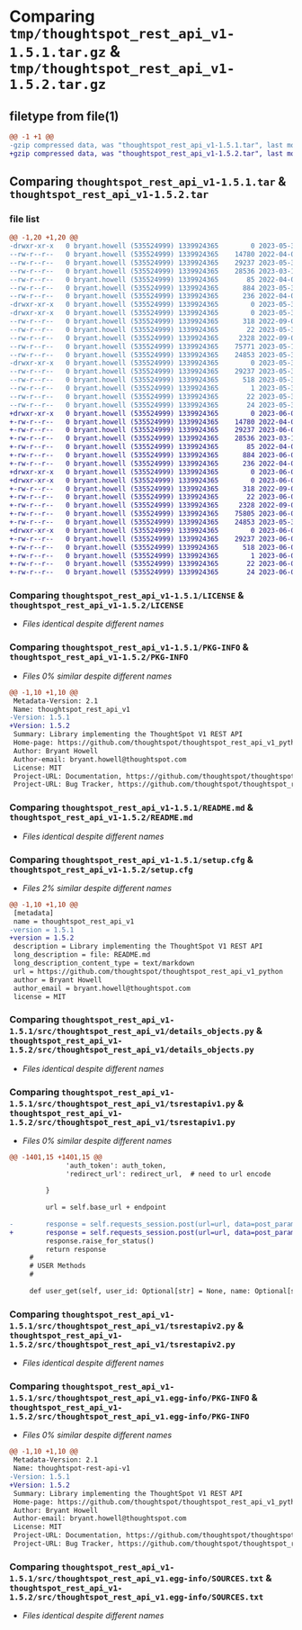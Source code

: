 # Comparing `tmp/thoughtspot_rest_api_v1-1.5.1.tar.gz` & `tmp/thoughtspot_rest_api_v1-1.5.2.tar.gz`

## filetype from file(1)

```diff
@@ -1 +1 @@
-gzip compressed data, was "thoughtspot_rest_api_v1-1.5.1.tar", last modified: Tue May 30 19:45:39 2023, max compression
+gzip compressed data, was "thoughtspot_rest_api_v1-1.5.2.tar", last modified: Mon Jun  5 14:38:39 2023, max compression
```

## Comparing `thoughtspot_rest_api_v1-1.5.1.tar` & `thoughtspot_rest_api_v1-1.5.2.tar`

### file list

```diff
@@ -1,20 +1,20 @@
-drwxr-xr-x   0 bryant.howell (535524999) 1339924365        0 2023-05-30 19:45:39.677397 thoughtspot_rest_api_v1-1.5.1/
--rw-r--r--   0 bryant.howell (535524999) 1339924365    14780 2022-04-06 21:26:49.000000 thoughtspot_rest_api_v1-1.5.1/LICENSE
--rw-r--r--   0 bryant.howell (535524999) 1339924365    29237 2023-05-30 19:45:39.677472 thoughtspot_rest_api_v1-1.5.1/PKG-INFO
--rw-r--r--   0 bryant.howell (535524999) 1339924365    28536 2023-03-17 18:28:57.000000 thoughtspot_rest_api_v1-1.5.1/README.md
--rw-r--r--   0 bryant.howell (535524999) 1339924365       85 2022-04-04 15:39:10.000000 thoughtspot_rest_api_v1-1.5.1/pyproject.toml
--rw-r--r--   0 bryant.howell (535524999) 1339924365      884 2023-05-30 19:45:39.677800 thoughtspot_rest_api_v1-1.5.1/setup.cfg
--rw-r--r--   0 bryant.howell (535524999) 1339924365      236 2022-04-04 15:39:10.000000 thoughtspot_rest_api_v1-1.5.1/setup.py
-drwxr-xr-x   0 bryant.howell (535524999) 1339924365        0 2023-05-30 19:45:39.672979 thoughtspot_rest_api_v1-1.5.1/src/
-drwxr-xr-x   0 bryant.howell (535524999) 1339924365        0 2023-05-30 19:45:39.676064 thoughtspot_rest_api_v1-1.5.1/src/thoughtspot_rest_api_v1/
--rw-r--r--   0 bryant.howell (535524999) 1339924365      318 2022-09-09 16:25:24.000000 thoughtspot_rest_api_v1-1.5.1/src/thoughtspot_rest_api_v1/__init__.py
--rw-r--r--   0 bryant.howell (535524999) 1339924365       22 2023-05-30 16:27:14.000000 thoughtspot_rest_api_v1-1.5.1/src/thoughtspot_rest_api_v1/_version.py
--rw-r--r--   0 bryant.howell (535524999) 1339924365     2328 2022-09-09 16:25:24.000000 thoughtspot_rest_api_v1-1.5.1/src/thoughtspot_rest_api_v1/details_objects.py
--rw-r--r--   0 bryant.howell (535524999) 1339924365    75771 2023-05-15 15:24:30.000000 thoughtspot_rest_api_v1-1.5.1/src/thoughtspot_rest_api_v1/tsrestapiv1.py
--rw-r--r--   0 bryant.howell (535524999) 1339924365    24853 2023-05-30 19:44:47.000000 thoughtspot_rest_api_v1-1.5.1/src/thoughtspot_rest_api_v1/tsrestapiv2.py
-drwxr-xr-x   0 bryant.howell (535524999) 1339924365        0 2023-05-30 19:45:39.677267 thoughtspot_rest_api_v1-1.5.1/src/thoughtspot_rest_api_v1.egg-info/
--rw-r--r--   0 bryant.howell (535524999) 1339924365    29237 2023-05-30 19:45:39.000000 thoughtspot_rest_api_v1-1.5.1/src/thoughtspot_rest_api_v1.egg-info/PKG-INFO
--rw-r--r--   0 bryant.howell (535524999) 1339924365      518 2023-05-30 19:45:39.000000 thoughtspot_rest_api_v1-1.5.1/src/thoughtspot_rest_api_v1.egg-info/SOURCES.txt
--rw-r--r--   0 bryant.howell (535524999) 1339924365        1 2023-05-30 19:45:39.000000 thoughtspot_rest_api_v1-1.5.1/src/thoughtspot_rest_api_v1.egg-info/dependency_links.txt
--rw-r--r--   0 bryant.howell (535524999) 1339924365       22 2023-05-30 19:45:39.000000 thoughtspot_rest_api_v1-1.5.1/src/thoughtspot_rest_api_v1.egg-info/requires.txt
--rw-r--r--   0 bryant.howell (535524999) 1339924365       24 2023-05-30 19:45:39.000000 thoughtspot_rest_api_v1-1.5.1/src/thoughtspot_rest_api_v1.egg-info/top_level.txt
+drwxr-xr-x   0 bryant.howell (535524999) 1339924365        0 2023-06-05 14:38:39.535963 thoughtspot_rest_api_v1-1.5.2/
+-rw-r--r--   0 bryant.howell (535524999) 1339924365    14780 2022-04-06 21:26:49.000000 thoughtspot_rest_api_v1-1.5.2/LICENSE
+-rw-r--r--   0 bryant.howell (535524999) 1339924365    29237 2023-06-05 14:38:39.536029 thoughtspot_rest_api_v1-1.5.2/PKG-INFO
+-rw-r--r--   0 bryant.howell (535524999) 1339924365    28536 2023-03-17 18:28:57.000000 thoughtspot_rest_api_v1-1.5.2/README.md
+-rw-r--r--   0 bryant.howell (535524999) 1339924365       85 2022-04-04 15:39:10.000000 thoughtspot_rest_api_v1-1.5.2/pyproject.toml
+-rw-r--r--   0 bryant.howell (535524999) 1339924365      884 2023-06-05 14:38:39.536336 thoughtspot_rest_api_v1-1.5.2/setup.cfg
+-rw-r--r--   0 bryant.howell (535524999) 1339924365      236 2022-04-04 15:39:10.000000 thoughtspot_rest_api_v1-1.5.2/setup.py
+drwxr-xr-x   0 bryant.howell (535524999) 1339924365        0 2023-06-05 14:38:39.532449 thoughtspot_rest_api_v1-1.5.2/src/
+drwxr-xr-x   0 bryant.howell (535524999) 1339924365        0 2023-06-05 14:38:39.534448 thoughtspot_rest_api_v1-1.5.2/src/thoughtspot_rest_api_v1/
+-rw-r--r--   0 bryant.howell (535524999) 1339924365      318 2022-09-09 16:25:24.000000 thoughtspot_rest_api_v1-1.5.2/src/thoughtspot_rest_api_v1/__init__.py
+-rw-r--r--   0 bryant.howell (535524999) 1339924365       22 2023-06-05 14:34:57.000000 thoughtspot_rest_api_v1-1.5.2/src/thoughtspot_rest_api_v1/_version.py
+-rw-r--r--   0 bryant.howell (535524999) 1339924365     2328 2022-09-09 16:25:24.000000 thoughtspot_rest_api_v1-1.5.2/src/thoughtspot_rest_api_v1/details_objects.py
+-rw-r--r--   0 bryant.howell (535524999) 1339924365    75805 2023-06-05 14:38:31.000000 thoughtspot_rest_api_v1-1.5.2/src/thoughtspot_rest_api_v1/tsrestapiv1.py
+-rw-r--r--   0 bryant.howell (535524999) 1339924365    24853 2023-05-30 19:44:47.000000 thoughtspot_rest_api_v1-1.5.2/src/thoughtspot_rest_api_v1/tsrestapiv2.py
+drwxr-xr-x   0 bryant.howell (535524999) 1339924365        0 2023-06-05 14:38:39.535833 thoughtspot_rest_api_v1-1.5.2/src/thoughtspot_rest_api_v1.egg-info/
+-rw-r--r--   0 bryant.howell (535524999) 1339924365    29237 2023-06-05 14:38:39.000000 thoughtspot_rest_api_v1-1.5.2/src/thoughtspot_rest_api_v1.egg-info/PKG-INFO
+-rw-r--r--   0 bryant.howell (535524999) 1339924365      518 2023-06-05 14:38:39.000000 thoughtspot_rest_api_v1-1.5.2/src/thoughtspot_rest_api_v1.egg-info/SOURCES.txt
+-rw-r--r--   0 bryant.howell (535524999) 1339924365        1 2023-06-05 14:38:39.000000 thoughtspot_rest_api_v1-1.5.2/src/thoughtspot_rest_api_v1.egg-info/dependency_links.txt
+-rw-r--r--   0 bryant.howell (535524999) 1339924365       22 2023-06-05 14:38:39.000000 thoughtspot_rest_api_v1-1.5.2/src/thoughtspot_rest_api_v1.egg-info/requires.txt
+-rw-r--r--   0 bryant.howell (535524999) 1339924365       24 2023-06-05 14:38:39.000000 thoughtspot_rest_api_v1-1.5.2/src/thoughtspot_rest_api_v1.egg-info/top_level.txt
```

### Comparing `thoughtspot_rest_api_v1-1.5.1/LICENSE` & `thoughtspot_rest_api_v1-1.5.2/LICENSE`

 * *Files identical despite different names*

### Comparing `thoughtspot_rest_api_v1-1.5.1/PKG-INFO` & `thoughtspot_rest_api_v1-1.5.2/PKG-INFO`

 * *Files 0% similar despite different names*

```diff
@@ -1,10 +1,10 @@
 Metadata-Version: 2.1
 Name: thoughtspot_rest_api_v1
-Version: 1.5.1
+Version: 1.5.2
 Summary: Library implementing the ThoughtSpot V1 REST API
 Home-page: https://github.com/thoughtspot/thoughtspot_rest_api_v1_python
 Author: Bryant Howell
 Author-email: bryant.howell@thoughtspot.com
 License: MIT
 Project-URL: Documentation, https://github.com/thoughtspot/thoughtspot_rest_api_v1_python#readme
 Project-URL: Bug Tracker, https://github.com/thoughtspot/thoughtspot_rest_api_v1_python/issues
```

### Comparing `thoughtspot_rest_api_v1-1.5.1/README.md` & `thoughtspot_rest_api_v1-1.5.2/README.md`

 * *Files identical despite different names*

### Comparing `thoughtspot_rest_api_v1-1.5.1/setup.cfg` & `thoughtspot_rest_api_v1-1.5.2/setup.cfg`

 * *Files 2% similar despite different names*

```diff
@@ -1,10 +1,10 @@
 [metadata]
 name = thoughtspot_rest_api_v1
-version = 1.5.1
+version = 1.5.2
 description = Library implementing the ThoughtSpot V1 REST API
 long_description = file: README.md
 long_description_content_type = text/markdown
 url = https://github.com/thoughtspot/thoughtspot_rest_api_v1_python
 author = Bryant Howell
 author_email = bryant.howell@thoughtspot.com
 license = MIT
```

### Comparing `thoughtspot_rest_api_v1-1.5.1/src/thoughtspot_rest_api_v1/details_objects.py` & `thoughtspot_rest_api_v1-1.5.2/src/thoughtspot_rest_api_v1/details_objects.py`

 * *Files identical despite different names*

### Comparing `thoughtspot_rest_api_v1-1.5.1/src/thoughtspot_rest_api_v1/tsrestapiv1.py` & `thoughtspot_rest_api_v1-1.5.2/src/thoughtspot_rest_api_v1/tsrestapiv1.py`

 * *Files 0% similar despite different names*

```diff
@@ -1401,15 +1401,15 @@
              'auth_token': auth_token,
              'redirect_url': redirect_url,  # need to url encode
 
         }
 
         url = self.base_url + endpoint
 
-        response = self.requests_session.post(url=url, data=post_params)
+        response = self.requests_session.post(url=url, data=post_params, headers={'Accept': 'text/plain'})
         response.raise_for_status()
         return response
     #
     # USER Methods
     #
 
     def user_get(self, user_id: Optional[str] = None, name: Optional[str] = None) -> Union[Dict, List]:
```

### Comparing `thoughtspot_rest_api_v1-1.5.1/src/thoughtspot_rest_api_v1/tsrestapiv2.py` & `thoughtspot_rest_api_v1-1.5.2/src/thoughtspot_rest_api_v1/tsrestapiv2.py`

 * *Files identical despite different names*

### Comparing `thoughtspot_rest_api_v1-1.5.1/src/thoughtspot_rest_api_v1.egg-info/PKG-INFO` & `thoughtspot_rest_api_v1-1.5.2/src/thoughtspot_rest_api_v1.egg-info/PKG-INFO`

 * *Files 0% similar despite different names*

```diff
@@ -1,10 +1,10 @@
 Metadata-Version: 2.1
 Name: thoughtspot-rest-api-v1
-Version: 1.5.1
+Version: 1.5.2
 Summary: Library implementing the ThoughtSpot V1 REST API
 Home-page: https://github.com/thoughtspot/thoughtspot_rest_api_v1_python
 Author: Bryant Howell
 Author-email: bryant.howell@thoughtspot.com
 License: MIT
 Project-URL: Documentation, https://github.com/thoughtspot/thoughtspot_rest_api_v1_python#readme
 Project-URL: Bug Tracker, https://github.com/thoughtspot/thoughtspot_rest_api_v1_python/issues
```

### Comparing `thoughtspot_rest_api_v1-1.5.1/src/thoughtspot_rest_api_v1.egg-info/SOURCES.txt` & `thoughtspot_rest_api_v1-1.5.2/src/thoughtspot_rest_api_v1.egg-info/SOURCES.txt`

 * *Files identical despite different names*

